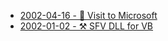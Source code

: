 * [2002-04-16 - 📝 Visit to Microsoft](04/microsoft)
* [2002-01-02 - ⚒️ SFV DLL for VB](/dev/c/sfv-dll)
